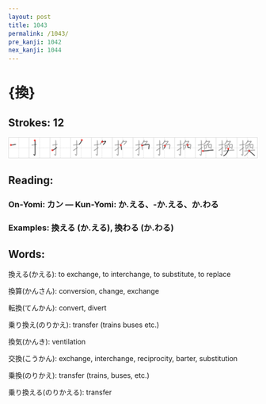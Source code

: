 ```yaml
---
layout: post
title: 1043
permalink: /1043/
pre_kanji: 1042
nex_kanji: 1044
---
```


# {換}

## Strokes: 12

<div class="stroke"><img src="../images/E68F9B.png" /></div>

## Reading:

### On-Yomi: カン &mdash; Kun-Yomi: か.える、-か.える、か.わる

### Examples: 換える (か.える), 換わる (か.わる)

## Words:

換える(かえる): to exchange, to interchange, to substitute, to replace

換算(かんさん): conversion, change, exchange

転換(てんかん): convert, divert

乗り換え(のりかえ): transfer (trains buses etc.)

換気(かんき): ventilation

交換(こうかん): exchange, interchange, reciprocity, barter, substitution

乗換(のりかえ): transfer (trains, buses, etc.)

乗り換える(のりかえる): transfer
